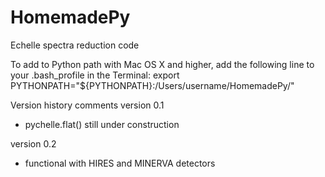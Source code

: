 # HomemadePy
Echelle spectra reduction code

To add to Python path with Mac OS X and higher, add the following line to your .bash_profile in the Terminal:
export PYTHONPATH="${PYTHONPATH}:/Users/username/HomemadePy/"


Version history comments
version 0.1
  - pychelle.flat() still under construction
  
version 0.2
  - functional with HIRES and MINERVA detectors
